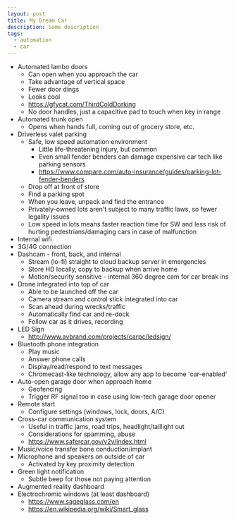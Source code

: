 ```yaml
---
layout: post
title: My Dream Car
description: Some description
tags:
  - automation
  - car
---
```


* Automated lambo doors
    * Can open when you approach the car
    * Take advantage of vertical space
    * Fewer door dings
    * Looks cool
    * https://gfycat.com/ThirdColdDorking
    * No door handles, just a capacitive pad to touch when key in range
* Automated trunk open
    * Opens when hands full, coming out of grocery store, etc.
* Driverless valet parking
    * Safe, low speed automation environment
        * Little life-threatening injury, but common
        * Even small fender benders can damage expensive car tech like parking sensors
        * https://www.compare.com/auto-insurance/guides/parking-lot-fender-benders
    * Drop off at front of store
    * Find a parking spot
    * When you leave, unpack and find the entrance
    * Privately-owned lots aren't subject to many traffic laws,
      so fewer legality issues
    * Low speed in lots means faster reaction time for SW and less risk
      of hurting pedestrians/damaging cars in case of malfunction
* Internal wifi
* 3G/4G connection
* Dashcam - front, back, and internal
    * Stream (lo-fi) straight to cloud backup server in emergencies
    * Store HD locally, copy to backup when arrive home
    * Motion/security sensitive - internal 360 degree cam for car break ins
* Drone integrated into top of car
    * Able to be launched off the car
    * Camera stream and control stick integrated into car
    * Scan ahead during wrecks/traffic
    * Automatically find car and re-dock
    * Follow car as it drives, recording
* LED Sign
    * http://www.avbrand.com/projects/carpc/ledsign/
* Bluetooth phone integration
    * Play music
    * Answer phone calls
    * Display/read/respond to text messages
    * Chromecast-like technology, allow any app to become 'car-enabled'
* Auto-open garage door when approach home
    * Geofencing
    * Trigger RF signal too in case using low-tech garage door opener
* Remote start
    * Configure settings (windows, lock, doors, A/C)
* Cross-car communication system
    * Useful in traffic jams, road trips, headlight/taillight out
    * Considerations for spamming, abuse
    * https://www.safercar.gov/v2v/index.html
* Music/voice transfer bone conduction/implant
* Microphone and speakers on outside of car
    * Activated by key proximity detection
* Green light notification
    * Subtle beep for those not paying attention
* Augmented reality dashboard
* Electrochromic windows (at least dashboard)
    * https://www.sageglass.com/en
    * https://en.wikipedia.org/wiki/Smart_glass
